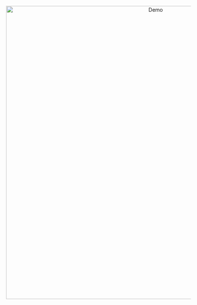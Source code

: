 <p align="center">
  <img src="https://thumbs.gfycat.com/UnlawfulAntiqueAxolotl-size_restricted.gif" alt="Demo" width="800" />
</p>

